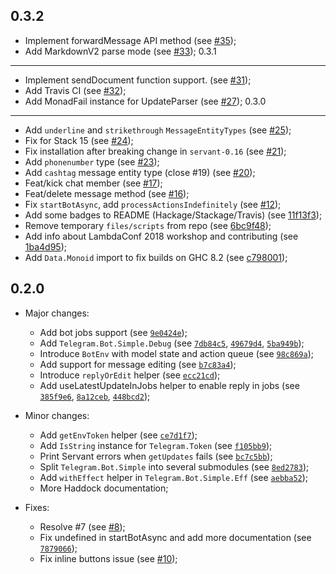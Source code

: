 0.3.2
---

- Implement forwardMessage API method (see [#35]( https://github.com/fizruk/telegram-bot-simple/pull/35 ));
- Add MarkdownV2 parse mode (see [#33]( https://github.com/fizruk/telegram-bot-simple/pull/33 ));
0.3.1
---

- Implement sendDocument function support. (see [#31]( https://github.com/fizruk/telegram-bot-simple/pull/31 ));
- Add Travis CI (see [#32]( https://github.com/fizruk/telegram-bot-simple/pull/32 ));
- Add MonadFail instance for UpdateParser (see [#27]( https://github.com/fizruk/telegram-bot-simple/pull/27 ));
0.3.0
---

- Add `underline` and `strikethrough` `MessageEntityTypes` (see [#25]( https://github.com/fizruk/telegram-bot-simple/pull/25 ));
- Fix for Stack 15 (see [#24]( https://github.com/fizruk/telegram-bot-simple/pull/24 ));
- Fix installation after breaking change in `servant-0.16` (see [#21]( https://github.com/fizruk/telegram-bot-simple/pull/21 ));
- Add `phonenumber` type (see [#23]( https://github.com/fizruk/telegram-bot-simple/pull/23 ));
- Add `cashtag` message entity type (close #19) (see [#20]( https://github.com/fizruk/telegram-bot-simple/pull/20 ));
- Feat/kick chat member (see [#17]( https://github.com/fizruk/telegram-bot-simple/pull/17 ));
- Feat/delete message method (see [#16]( https://github.com/fizruk/telegram-bot-simple/pull/16 ));
- Fix `startBotAsync`, add `processActionsIndefinitely` (see [#12]( https://github.com/fizruk/telegram-bot-simple/pull/12 ));
- Add some badges to README (Hackage/Stackage/Travis) (see [11f13f3]( https://github.com/fizruk/telegram-bot-simple/commit/11f13f3 ));
- Remove temporary `files/scripts` from repo (see [6bc9f48]( https://github.com/fizruk/telegram-bot-simple/commit/6bc9f48 ));
- Add info about LambdaConf 2018 workshop and contributing (see [1ba4d95]( https://github.com/fizruk/telegram-bot-simple/commit/1ba4d95 ));
- Add `Data.Monoid` import to fix builds on GHC 8.2 (see [c798001]( https://github.com/fizruk/telegram-bot-simple/commit/c798001 ));

0.2.0
---

* Major changes:
  - Add bot jobs support (see [`9e0424e`](https://github.com/fizruk/telegram-bot-simple/commit/9e0424e));
  - Add `Telegram.Bot.Simple.Debug` (see [`7db84c5`](https://github.com/fizruk/telegram-bot-simple/commit/7db84c5),
    [`49679d4`](https://github.com/fizruk/telegram-bot-simple/commit/49679d4),
    [`5ba949b`](https://github.com/fizruk/telegram-bot-simple/commit/5ba949b));
  - Introduce `BotEnv` with model state and action queue (see [`98c869a`](https://github.com/fizruk/telegram-bot-simple/commit/98c869a));
  - Add support for message editing (see [`b7c83a4`](https://github.com/fizruk/telegram-bot-simple/commit/b7c83a4));
  - Introduce `replyOrEdit` helper (see [`ecc21cd`](https://github.com/fizruk/telegram-bot-simple/commit/ecc21cd));
  - Add useLatestUpdateInJobs helper to enable reply in jobs (see [`385f9e6`](https://github.com/fizruk/telegram-bot-simple/commit/385f9e6),
    [`8a12ceb`](https://github.com/fizruk/telegram-bot-simple/commit/8a12ceb),
    [`448bcd2`](https://github.com/fizruk/telegram-bot-simple/commit/448bcd2));

* Minor changes:
  - Add `getEnvToken` helper (see [`ce7d1f7`](https://github.com/fizruk/telegram-bot-simple/commit/ce7d1f7));
  - Add `IsString` instance for `Telegram.Token` (see [`f105bb9`](https://github.com/fizruk/telegram-bot-simple/commit/f105bb9));
  - Print Servant errors when `getUpdates` fails (see [`bc7c5bb`](https://github.com/fizruk/telegram-bot-simple/commit/bc7c5bb));
  - Split `Telegram.Bot.Simple` into several submodules (see [`8ed2783`](https://github.com/fizruk/telegram-bot-simple/commit/8ed2783));
  - Add `withEffect` helper in `Telegram.Bot.Simple.Eff` (see [`aebba52`](https://github.com/fizruk/telegram-bot-simple/commit/aebba52));
  - More Haddock documentation;

* Fixes:
  - Resolve #7 (see [#8](https://github.com/fizruk/telegram-bot-simple/pull/8));
  - Fix undefined in startBotAsync and add more documentation (see [`7879066`](https://github.com/fizruk/telegram-bot-simple/commit/7879066));
  - Fix inline buttons issue (see [#10](https://github.com/fizruk/telegram-bot-simple/pull/10));
